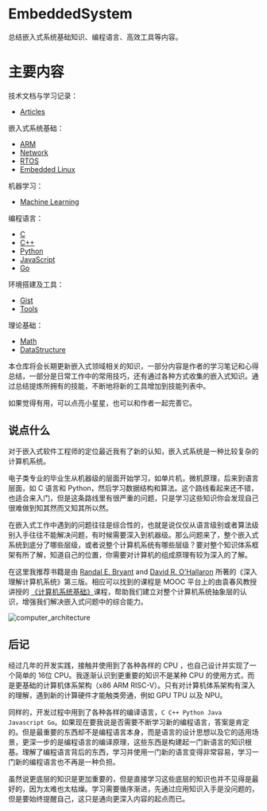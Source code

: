 # EmbeddedSystem

总结嵌入式系统基础知识、编程语言、高效工具等内容。

# 主要内容

技术文档与学习记录：

- [Articles](Articles/)

嵌入式系统基础：

- [ARM](Arm/)
- [Network](Network/)
- [RTOS](RTOS/)
- [Embedded Linux](Linux/)

机器学习：

- [Machine Learning](MachineLearning/)

编程语言：

- [C](C/)
- [C++](C++/)
- [Python](Python/)
- [JavaScript](JavaScript/)
- [Go](Go/)

环境搭建及工具：

- [Gist](Gist/) 
- [Tools](Tools/) 

理论基础：

- [Math](Math/)
- [DataStructure](DataStructure/)

本仓库将会长期更新嵌入式领域相关的知识，一部分内容是作者的学习笔记和心得总结，一部分是日常工作中的常用技巧，还有通过各种方式收集的嵌入式知识。通过总结提炼所拥有的技能，不断地将新的工具增加到技能列表中。

如果觉得有用，可以点亮小星星，也可以和作者一起完善它。

## 说点什么

对于嵌入式软件工程师的定位最近我有了新的认知，嵌入式系统是一种比较复杂的计算机系统。

电子类专业的毕业生从机器级的层面开始学习，如单片机，微机原理，后来到语言层面，如 C 语言和 Python，然后学习数据结构和算法。这个路线看起来还不错，也适合来入门，但是这条路线里有很严重的问题，只是学习这些知识你会发现自己很难做到知其然而又知其所以然。

在嵌入式工作中遇到的问题往往是综合性的，也就是说仅仅从语言级别或者算法级别入手往往不能解决问题，有时候需要深入到机器级。那么问题来了，整个嵌入式系统到底分了哪些层级，或者说整个计算机系统有哪些层级？要对整个知识体系框架有所了解，知道自己的位置，你需要对计算机的组成原理有较为深入的了解。

在这里我推荐书籍是由 [Randal E. Bryant](http://www.cs.cmu.edu/~bryant) and [David R. O'Hallaron](http://www.cs.cmu.edu/~droh) 所著的《深入理解计算机系统》第三版。相应可以找到的课程是 MOOC 平台上的由袁春风教授讲授的 [《计算机系统基础》](https://www.icourse163.org/course/NJU-1001625001)课程，帮助我们建立对整个计算机系统抽象层的认识，增强我们解决嵌入式问题中的综合能力。

![computer_architecture](Articles/figures/architecture.png)

## 后记

经过几年的开发实践，接触并使用到了各种各样的 CPU ，也自己设计并实现了一个简单的 16位 CPU。我逐渐认识到更重要的知识不是某种 CPU 的使用方式，而是更基础的计算机体系架构（x86 ARM RISC-V）。只有对计算机体系架构有深入的理解，遇到新的计算硬件才能触类旁通，例如 GPU TPU 以及 NPU。

同样的，开发过程中用到了各种各样的编译语言，`C C++ Python Java Javascript Go`。如果现在要我说是否需要不断学习新的编程语言，答案是肯定的。但是最重要的东西却不是编程语言本身，而是语言的设计思想以及它的适用场景，更深一步的是编程语言的编译原理，这些东西是构建起一门新语言的知识根基。理解了编程语言背后的东西，学习并使用一门新的语言变得非常容易，学习一门新的编程语言也不再是一种负担。

虽然说更底层的知识是更加重要的，但是直接学习这些底层的知识也并不见得是最好的，因为太难也太枯燥。学习需要循序渐进，先通过应用知识入手是没问题的，但是要始终提醒自己，这只是通向更深入内容的起点而已。
